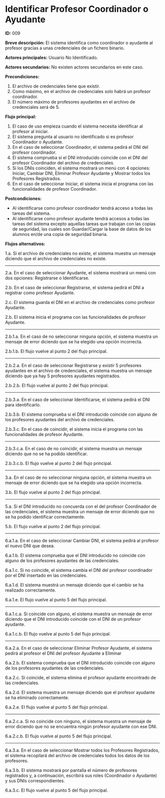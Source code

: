 # Identificar Profesor Coordinador o Ayudante

**ID:** 009

**Breve descripción:** El sistema identifica como coordinador o ayudante al profesor gracias a unas credenciales de un fichero binario.

**Actores principales:** Usuario No Identificado.

**Actores secundarios:** No existen actores secundarios en este caso.

**Precondiciones:**

1. El archivo de credenciales tiene que existir.
2. Como máximo, en el archivo de credenciales solo habrá un profesor coordinador.
3. El número máximo de profesores ayudantes en el archivo de credenciales será de 5.

**Flujo principal:**

1. El caso de uso empieza cuando el sistema necesita identificar al profesor al iniciar.
2. El sistema pregunta al usuario no identificado si es profesor Coordinador o Ayudante.
3. En el caso de seleccionar Coordinador, el sistema pedirá el DNI del profesor coordinador.
4. El sistema comprueba si el DNI introducido coincide con el DNI del profesor Coordinador del archivo de credenciales.
5. Si los DNIs coinciden, el sistema mostrará un menú con 4 opciones: Iniciar, Cambiar DNI, Eliminar Profesor Ayudante y Mostrar todos los Profesores Registrados.
6. En el caso de seleccionar Iniciar, el sistema inicia el programa con las funcionalidades de profesor Coordinador.

**Postcondiciones:**

* Al identificarse como profesor coordinador tendrá acceso a todas las tareas del sistema.
* Al identificarse como profesor ayudante tendrá accesos a todas las tareas del sistema excepto aquellas tareas que trabajan con las copias de seguridad, las cuales son Guardar/Cargar la base de datos de los alumnos en/de una copia de seguridad binaria.

**Flujos alternativos:**

1.a. Si el archivo de credenciales no existe, el sistema muestra un mensaje diciendo que el archivo de credenciales no existe.

---

2.a. En el caso de seleccionar Ayudante, el sistema mostrará un menú con dos opciones: Registrarse o Identificarse.

2.b. En el caso de seleccionar Registrarse, el sistema pedirá el DNI a registrar como profesor Ayudante.

2.c. El sistema guarda el DNI en el archivo de credenciales como profesor Ayudante.

2.b. El sistema inicia el programa con las funcionalidades de profesor Ayudante.

---

2.b.1.a. En el caso de no seleccionar ninguna opción, el sistema muestra un mensaje de error diciendo que se ha elegido una opción incorrecta.

2.b.1.b. El flujo vuelve al punto 2 del flujo principal.

---

2.b.2.a. En el caso de seleccionar Registrarse y existir 5 profesores ayudantes en el archivo de credenciales, el sistema muestra un mensaje diciendo que ya hay 5 profesores ayudantes registrados.

2.b.2.b. El flujo vuelve al punto 2 del flujo principal.

---

2.b.3.a. En el caso de seleccionar Identificarse, el sistema pedirá el DNI para identificarlo.

2.b.3.b. El sistema comprueba si el DNI introducido coincide con alguno de los profesores ayudantes del archivo de credenciales.

2.b.3.c. En el caso de coincidir, el sistema inicia el programa con las funcionalidades de profesor Ayudante.

---

2.b.3.c.a. En el caso de no coincidir, el sistema muestra un mensaje diciendo que no se ha podido identificar.

2.b.3.c.b. El flujo vuelve al punto 2 del flujo principal.

---

3.a. En el caso de no seleccionar ninguna opción, el sistema muestra un mensaje de error diciendo que se ha elegido una opción incorrecta.

3.b. El flujo vuelve al punto 2 del flujo principal.

---

5.a. Si el DNI introducido no concuerda con el del profesor Coordinador de las credenciales, el sistema muestra un mensaje de error diciendo que no se ha podido identificar correctamente.

5.b. El flujo vuelve al punto 2 del flujo principal.

---

6.a.1.a. En el caso de seleccionar Cambiar DNI, el sistema pedirá al profesor el nuevo DNI que desea.

6.a.1.b. El sistema comprueba que el DNI introducido no coincide con alguno de los profesores ayudantes de las credenciales.

6.a.1.c. Si no coincide, el sistema cambia el DNI del profesor coordinador por el DNI insertado en las credenciales.

6.a.1.d. El sistema muestrá un mensaje diciendo que el cambio se ha realizado correctamente.

6.a.1.e. El flujo vuelve al punto 5 del flujo principal.

---

6.a.1.c.a. Si coincide con alguno, el sistema muestra un mensaje de error diciendo que el DNI introducido coincide con el DNI de un profesor ayudante.

6.a.1.c.b. El flujo vuelve al punto 5 del flujo principal.

---

6.a.2.a. En el caso de seleccionar Eliminar Profesor Ayudante, el sistema pedirá al profesor el DNI del profesor Ayudante a Eliminar

6.a.2.b. El sistema comprueba que el DNI introducido coincide con alguno de los profesores ayudantes de las credenciales.

6.a.2.c. Si coincide, el sistema elimina el profesor ayudante encontrado de las credenciales.

6.a.2.d. El sistema muestra un mensaje diciendo que el profesor ayudante se ha eliminado correctamente.

6.a.2.e. El flujo vuelve al punto 5 del flujo principal.

---

6.a.2.c.a. Si no coincide con ninguno, el sistema muestra un mensaje de error diciendo que no se encuentra ningún profesor ayudante con ese DNI.

6.a.2.c.b. El flujo vuelve al punto 5 del flujo principal.

---

6.a.3.a. En el caso de seleccionar Mostrar todos los Profesores Registrados, el sistema recopilará del archivo de credenciales todos los datos de los profesores.

6.a.3.b. El sistema mostrará por pantalla el número de profesores registrados y, a continuación, escribirá sus roles (Coordinador o Ayudante) y sus DNIs correspondientes.

6.a.3.c. El flujo vuelve al punto 5 del flujo principal.
